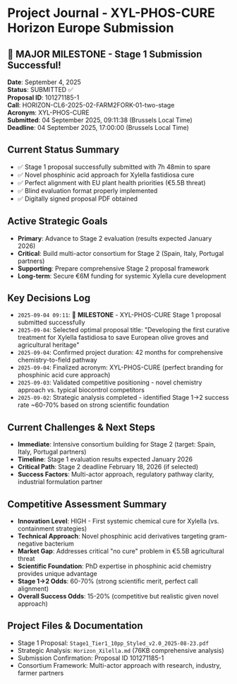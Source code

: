 # Project Journal - XYL-PHOS-CURE Horizon Europe Submission

## 🎉 MAJOR MILESTONE - Stage 1 Submission Successful!

**Date**: September 4, 2025  
**Status**: SUBMITTED ✅  
**Proposal ID**: 101271185-1  
**Call**: HORIZON-CL6-2025-02-FARM2FORK-01-two-stage  
**Acronym**: XYL-PHOS-CURE  
**Submitted**: 04 September 2025, 09:11:38 (Brussels Local Time)  
**Deadline**: 04 September 2025, 17:00:00 (Brussels Local Time)  

## Current Status Summary
*   ✅ Stage 1 proposal successfully submitted with 7h 48min to spare
*   ✅ Novel phosphinic acid approach for Xylella fastidiosa cure
*   ✅ Perfect alignment with EU plant health priorities (€5.5B threat)
*   ✅ Blind evaluation format properly implemented
*   ✅ Digitally signed proposal PDF obtained

## Active Strategic Goals
- **Primary**: Advance to Stage 2 evaluation (results expected January 2026)
- **Critical**: Build multi-actor consortium for Stage 2 (Spain, Italy, Portugal partners)
- **Supporting**: Prepare comprehensive Stage 2 proposal framework
- **Long-term**: Secure €6M funding for systemic Xylella cure development

## Key Decisions Log
- `2025-09-04 09:11`: 🚀 **MILESTONE** - XYL-PHOS-CURE Stage 1 proposal submitted successfully
- `2025-09-04`: Selected optimal proposal title: "Developing the first curative treatment for Xylella fastidiosa to save European olive groves and agricultural heritage"
- `2025-09-04`: Confirmed project duration: 42 months for comprehensive chemistry-to-field pathway
- `2025-09-04`: Finalized acronym: XYL-PHOS-CURE (perfect branding for phosphinic acid cure approach)
- `2025-09-03`: Validated competitive positioning - novel chemistry approach vs. typical biocontrol competitors
- `2025-09-02`: Strategic analysis completed - identified Stage 1→2 success rate ~60-70% based on strong scientific foundation

## Current Challenges & Next Steps
- **Immediate**: Intensive consortium building for Stage 2 (target: Spain, Italy, Portugal partners)
- **Timeline**: Stage 1 evaluation results expected January 2026
- **Critical Path**: Stage 2 deadline February 18, 2026 (if selected)
- **Success Factors**: Multi-actor approach, regulatory pathway clarity, industrial formulation partner

## Competitive Assessment Summary
- **Innovation Level**: HIGH - First systemic chemical cure for Xylella (vs. containment strategies)
- **Technical Approach**: Novel phosphinic acid derivatives targeting gram-negative bacterium
- **Market Gap**: Addresses critical "no cure" problem in €5.5B agricultural threat
- **Scientific Foundation**: PhD expertise in phosphinic acid chemistry provides unique advantage
- **Stage 1→2 Odds**: 60-70% (strong scientific merit, perfect call alignment)
- **Overall Success Odds**: 15-20% (competitive but realistic given novel approach)

## Project Files & Documentation
- Stage 1 Proposal: `Stage1_Tier1_10pp_Styled_v2.0_2025-08-23.pdf`
- Strategic Analysis: `Horizon_Xilella.md` (76KB comprehensive analysis)
- Submission Confirmation: Proposal ID 101271185-1
- Consortium Framework: Multi-actor approach with research, industry, farmer partners